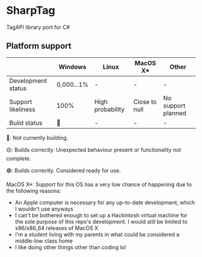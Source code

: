 # SharpTag
TagAPI library port for C#
## Platform support
|   |Windows|Linux|MacOS X*|Other
|---|---|---|---|---|
|Development status|0,000...1%|-|-|-|
|Support likeliness|100%|High probability|Close to null|No support planned|
|Build status|🔴|-|-|-|

🔴: Not currently building.

🟡: Builds correctly. Unexpected behaviour present or functionality not complete.

🟢: Builds correctly. Considered ready for use.

 MacOS X*: Support for this OS has a very low chance of happening due to the following reasons:
 - An Apple computer is necessary for any up-to-date development, which I wouldn't use anyways
 - I can't be bothered enough to set up a Hackintosh virtual machine for the sole purpose of this repo's development. I would still be limited to x86/x86_64 releases of MacOS X
 - I'm a student living with my parents in what could be considered a middle-low class home
 - I like doing other things other than coding lol
